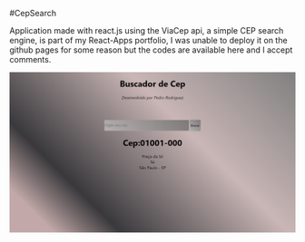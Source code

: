 #CepSearch
<p>Application made with react.js using the ViaCep api, a simple CEP search engine, is part of my React-Apps portfolio, I was unable to deploy it on the github pages for some reason but the codes are available here and I accept comments.</p>
<img src='./buscadordecep.png'>
